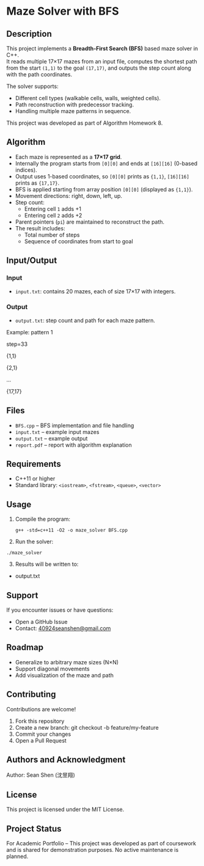 # Maze Solver with BFS

## Description
This project implements a **Breadth-First Search (BFS)** based maze solver in C++.  
It reads multiple 17×17 mazes from an input file, computes the shortest path from the start `(1,1)` to the goal `(17,17)`, and outputs the step count along with the path coordinates.

The solver supports:
- Different cell types (walkable cells, walls, weighted cells).
- Path reconstruction with predecessor tracking.
- Handling multiple maze patterns in sequence.

This project was developed as part of Algorithm Homework 8.

## Algorithm
- Each maze is represented as a **17×17 grid**.
- Internally the program starts from `[0][0]` and ends at `[16][16]` (0-based indices).  
- Output uses 1-based coordinates, so `[0][0]` prints as `{1,1}`, `[16][16]` prints as `{17,17}`.
- BFS is applied starting from array position `[0][0]` (displayed as `{1,1}`).
- Movement directions: right, down, left, up.  
- Step count:
  - Entering cell `1` adds +1  
  - Entering cell `2` adds +2 
- Parent pointers (`pi`) are maintained to reconstruct the path.  
- The result includes:
  - Total number of steps
  - Sequence of coordinates from start to goal

## Input/Output
### Input
- `input.txt`: contains 20 mazes, each of size 17×17 with integers.  

### Output
- `output.txt`: step count and path for each maze pattern.  

Example:
pattern 1

step=33

{1,1}

{2,1}

...

{17,17}

## Files
- `BFS.cpp` – BFS implementation and file handling
- `input.txt` – example input mazes
- `output.txt` – example output
- `report.pdf` – report with algorithm explanation

## Requirements
- C++11 or higher
- Standard library: `<iostream>`, `<fstream>`, `<queue>`, `<vector>`

## Usage
1. Compile the program:
   ```
   g++ -std=c++11 -O2 -o maze_solver BFS.cpp
   ```
2. Run the solver:
  ```
  ./maze_solver
  ```
3. Results will be written to:
- output.txt

## Support
If you encounter issues or have questions:
- Open a GitHub Issue
- Contact: 40924seanshen@gmail.com

## Roadmap
- Generalize to arbitrary maze sizes (N×N)
- Support diagonal movements
- Add visualization of the maze and path

## Contributing
Contributions are welcome!

1. Fork this repository
2. Create a new branch: git checkout -b feature/my-feature
3. Commit your changes
4. Open a Pull Request

## Authors and Acknowledgment
Author: Sean Shen (沈昱翔)

## License
This project is licensed under the MIT License.

## Project Status
For Academic Portfolio – This project was developed as part of coursework and is shared for demonstration purposes. No active maintenance is planned.
